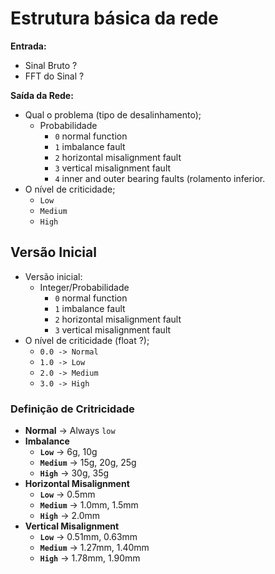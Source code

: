 # Estrutura básica da rede

**Entrada:**
- Sinal Bruto ?
- FFT do Sinal ?

**Saída da Rede:**
- Qual o problema (tipo de desalinhamento);
	- Probabilidade
		- `0` normal function
		- `1` imbalance fault
		- `2` horizontal misalignment fault
		- `3` vertical misalignment fault 
		- `4` inner and outer bearing faults (rolamento inferior.
- O nível de criticidade;
	- `Low`
	-  `Medium`
	-  `High`

## Versão Inicial 

- Versão inicial: 
	- Integer/Probabilidade
		- `0` normal function
		- `1` imbalance fault
		- `2` horizontal misalignment fault
		- `3` vertical misalignment fault 
- O nível de criticidade (float ?);
	- `0.0 -> Normal`
	- `1.0 -> Low`
	- `2.0 -> Medium`
	- `3.0 -> High`


	
### Definição de Critricidade

- **Normal** -> Always `low`
- **Imbalance**
	- **`Low`** -> 6g, 10g
	- **`Medium`** -> 15g, 20g, 25g
	- **`High`** -> 30g, 35g
- **Horizontal Misalignment**
	- **`Low`** -> 0.5mm
	- **`Medium`** -> 1.0mm, 1.5mm
	- **`High`** -> 2.0mm
-  **Vertical Misalignment**
  	- **`Low`** -> 0.51mm, 0.63mm
	- **`Medium`** -> 1.27mm, 1.40mm
	- **`High`** -> 1.78mm, 1.90mm